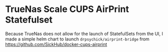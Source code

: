 # TrueNas Scale CUPS AirPrint Statefulset

Because TrueNas does not allow for the launch of StatefulSets from the UI, I made a simple helm chart to launch `drpsychick/airprint-bridge` from https://github.com/SickHub/docker-cups-airprint